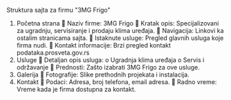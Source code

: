 Struktura sajta za firmu &quot;3MG Frigo&quot;
1. Početna strana
 Naziv firme: 3MG Frigo
 Kratak opis: Specijalizovani za ugradnju, servisiranje i prodaju klima uređaja.
 Navigacija: Linkovi ka ostalim stranicama sajta.
 Istaknute usluge: Pregled glavnih usluga koje firma nudi.
 Kontakt informacije: Brzi pregled kontakt podataka.prosveta.gov.rs
2. Usluge
 Detaljan opis usluga:
o Ugradnja klima uređaja
o Servis i održavanje
 Prednosti: Zašto izabrati 3MG Frigo za ove usluge.
3. Galerija
 Fotografije: Slike prethodnih projekata i instalacija.
4. Kontakt
 Podaci: Adresa, broj telefona, email adresa.
 Radno vreme: Vreme kada je firma dostupna za kontakt.
